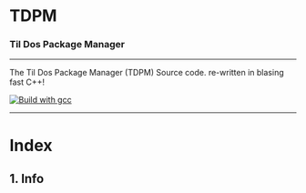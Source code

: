 # TDPM
### Til Dos Package Manager

----------------------------

The Til Dos Package Manager (TDPM) Source code. re-written in blasing fast C++!

[![Build with gcc](https://github.com/Vincent392/TDPM/actions/workflows/build.yml/badge.svg)](https://github.com/Vincent392/TDPM/actions/workflows/build.yml)

----------------------------

# Index

## 1. Info
